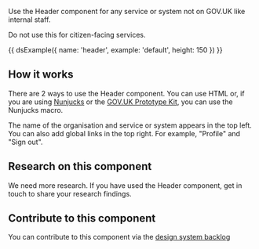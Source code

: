 Use the Header component for any service or system not on GOV.UK like internal staff.

Do not use this for citizen-facing services.

{{ dsExample({
  name: 'header',
  example: 'default',
  height: 150
}) }}

## How it works

There are 2 ways to use the Header component. You can use HTML or, if you are using [Nunjucks](https://mozilla.github.io/nunjucks/) or the [GOV.UK Prototype Kit](https://govuk-prototype-kit.herokuapp.com/), you can use the Nunjucks macro.

The name of the organisation and service or system appears in the top left. You can also add global links in the top right. For example, "Profile" and "Sign out".

## Research on this component

We need more research. If you have used the Header component, get in touch to share your research findings.

## Contribute to this component

You can contribute to this component via the [design system backlog](https://github.com/ministryofjustice/moj-design-system-backlog/issues/7)